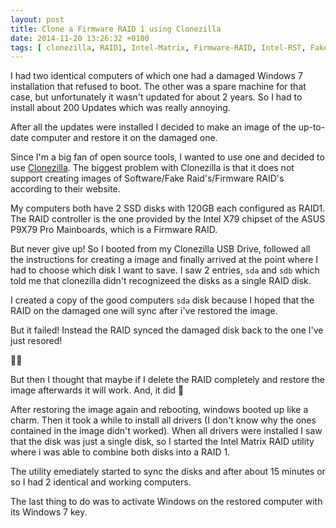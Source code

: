 ```yaml
---
layout: post
title: Clone a Firmware RAID 1 using Clonezilla
date: 2014-11-20 13:26:32 +0100
tags: [ clonezilla, RAID1, Intel-Matrix, Firmware-RAID, Intel-RST, FakeRaid]
---
```


I had two identical computers of which one had a damaged Windows 7 installation that refused to boot.
The other was a spare machine for that case, but unfortunately it wasn't updated for about 2 years.
So I had to install about 200 Updates which was really annoying.

After all the updates were installed I decided to make an image of the up-to-date computer and restore it on 
the damaged one.

Since I'm a big fan of open source tools, I wanted to use one and decided to use [Clonezilla](http://clonezilla.org/).
The biggest problem with Clonezilla is that it does not support creating images of Software/Fake Raid's/Firmware RAID's according to their website.

My computers both have 2 SSD disks with 120GB each configured as RAID1. The RAID controller is the one provided by the Intel X79 chipset of the ASUS P9X79 Pro Mainboards, which is a Firmware RAID.

<!--more-->

But never give up! So I booted from my Clonezilla USB Drive, followed all the instructions for creating a image and finally arrived at the point where I had to choose which disk I want to save.
I saw 2 entries, `sda`  and `sdb` which told me that clonezilla didn't recognizeed the disks as a single RAID disk.

I created a copy of the good computers `sda` disk because I hoped that the RAID on the damaged one will sync after i've restored the image.

But it failed! Instead the RAID synced the damaged disk back to the one I've just resored! 

:man_facepalming:

But then I thought that maybe if I delete the RAID completely and restore the image afterwards it will work. And, it did :partying_face:

After restoring the image again and rebooting, windows booted up like a charm. Then it took a while to install all drivers (I don't know why the ones contained in the image didn't worked).
When all drivers were installed I saw that the disk was just a single disk, so I started the Intel Matrix RAID utility where i was able to combine both disks into a RAID 1.

The utility emediately started to sync the disks and after about 15 minutes or so I had 2 identical and working computers.

The last thing to do was to activate Windows on the restored computer with its Windows 7 key.

